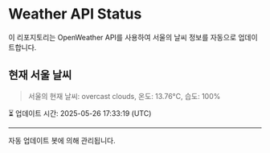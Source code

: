 
# Weather API Status

이 리포지토리는 OpenWeather API를 사용하여 서울의 날씨 정보를 자동으로 업데이트합니다.

## 현재 서울 날씨
> 서울의 현재 날씨: overcast clouds, 온도: 13.76°C, 습도: 100%

⏳ 업데이트 시간: 2025-05-26 17:33:19 (UTC)

---
자동 업데이트 봇에 의해 관리됩니다.
